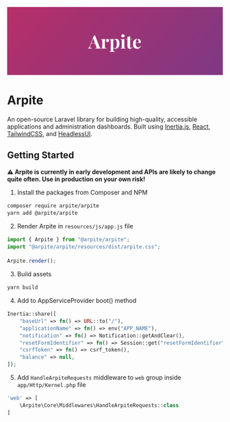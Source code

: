 <a href="https://arpite.dev">
  <img alt="Arpite hero image" src="./.github/HeroImage.png">
</a>

# Arpite

An open-source Laravel library for building high-quality, accessible applications and administration dashboards. Built using [Inertia.js](https://inertiajs.com/), [React](https://reactjs.org/), [TailwindCSS](https://tailwindcss.com/), and [HeadlessUI](https://headlessui.com/).

## Getting Started

**⚠️ Arpite is currently in early development and APIs are likely to change quite often. Use in production on your own risk!**

1. Install the packages from Composer and NPM

```bash
composer require arpite/arpite
yarn add @arpite/arpite
```

2. Render Arpite in `resources/js/app.js` file

```js
import { Arpite } from "@arpite/arpite";
import "@arpite/arpite/resources/dist/arpite.css";

Arpite.render();
```

3. Build assets

```bash
yarn build
```

4. Add to AppServiceProvider boot() method

```php
Inertia::share([
	"baseUrl" => fn() => URL::to("/"),
	"applicationName" => fn() => env("APP_NAME"),
	"notification" => fn() => Notification::getAndClear(),
	"resetFormIdentifier" => fn() => Session::get("resetFormIdentifier"),
	"csrfToken" => fn() => csrf_token(),
	"balance" => null,
]);
```

5. Add `HandleArpiteRequests` middleware to `web` group inside `app/Http/Kernel.php` file

```php
'web' => [
    \Arpite\Core\Middlewares\HandleArpiteRequests::class
]
```
